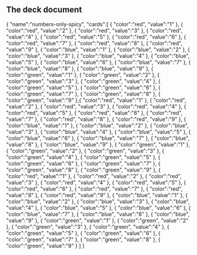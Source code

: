 ## The deck document

{
   "name":"numbers-only-spicy",
   "cards":[
      {
         "color":"red",
         "value":"1"
      },
      {
         "color":"red",
         "value":"2"
      },
      {
         "color":"red",
         "value":"3"
      },
      {
         "color":"red",
         "value":"4"
      },
      {
         "color":"red",
         "value":"5"
      },
      {
         "color":"red",
         "value":"6"
      },
      {
         "color":"red",
         "value":"7"
      },
      {
         "color":"red",
         "value":"8"
      },
      {
         "color":"red",
         "value":"9"
      },
      {
         "color":"blue",
         "value":"1"
      },
      {
         "color":"blue",
         "value":"2"
      },
      {
         "color":"blue",
         "value":"3"
      },
      {
         "color":"blue",
         "value":"4"
      },
      {
         "color":"blue",
         "value":"5"
      },
      {
         "color":"blue",
         "value":"6"
      },
      {
         "color":"blue",
         "value":"7"
      },
      {
         "color":"blue",
         "value":"8"
      },
      {
         "color":"blue",
         "value":"9"
      },
      {
         "color":"green",
         "value":"1"
      },
      {
         "color":"green",
         "value":"2"
      },
      {
         "color":"green",
         "value":"3"
      },
      {
         "color":"green",
         "value":"4"
      },
      {
         "color":"green",
         "value":"5"
      },
      {
         "color":"green",
         "value":"6"
      },
      {
         "color":"green",
         "value":"7"
      },
      {
         "color":"green",
         "value":"8"
      },
      {
         "color":"green",
         "value":"9"
      },{
         "color":"red",
         "value":"1"
      },
      {
         "color":"red",
         "value":"2"
      },
      {
         "color":"red",
         "value":"3"
      },
      {
         "color":"red",
         "value":"4"
      },
      {
         "color":"red",
         "value":"5"
      },
      {
         "color":"red",
         "value":"6"
      },
      {
         "color":"red",
         "value":"7"
      },
      {
         "color":"red",
         "value":"8"
      },
      {
         "color":"red",
         "value":"9"
      },
      {
         "color":"blue",
         "value":"1"
      },
      {
         "color":"blue",
         "value":"2"
      },
      {
         "color":"blue",
         "value":"3"
      },
      {
         "color":"blue",
         "value":"4"
      },
      {
         "color":"blue",
         "value":"5"
      },
      {
         "color":"blue",
         "value":"6"
      },
      {
         "color":"blue",
         "value":"7"
      },
      {
         "color":"blue",
         "value":"8"
      },
      {
         "color":"blue",
         "value":"9"
      },
      {
         "color":"green",
         "value":"1"
      },
      {
         "color":"green",
         "value":"2"
      },
      {
         "color":"green",
         "value":"3"
      },
      {
         "color":"green",
         "value":"4"
      },
      {
         "color":"green",
         "value":"5"
      },
      {
         "color":"green",
         "value":"6"
      },
      {
         "color":"green",
         "value":"7"
      },
      {
         "color":"green",
         "value":"8"
      },
      {
         "color":"green",
         "value":"9"
      },
      {
         "color":"red",
         "value":"1"
      },
      {
         "color":"red",
         "value":"2"
      },
      {
         "color":"red",
         "value":"3"
      },
      {
         "color":"red",
         "value":"4"
      },
      {
         "color":"red",
         "value":"5"
      },
      {
         "color":"red",
         "value":"6"
      },
      {
         "color":"red",
         "value":"7"
      },
      {
         "color":"red",
         "value":"8"
      },
      {
         "color":"red",
         "value":"9"
      },
      {
         "color":"blue",
         "value":"1"
      },
      {
         "color":"blue",
         "value":"2"
      },
      {
         "color":"blue",
         "value":"3"
      },
      {
         "color":"blue",
         "value":"4"
      },
      {
         "color":"blue",
         "value":"5"
      },
      {
         "color":"blue",
         "value":"6"
      },
      {
         "color":"blue",
         "value":"7"
      },
      {
         "color":"blue",
         "value":"8"
      },
      {
         "color":"blue",
         "value":"9"
      },
      {
         "color":"green",
         "value":"1"
      },
      {
         "color":"green",
         "value":"2"
      },
      {
         "color":"green",
         "value":"3"
      },
      {
         "color":"green",
         "value":"4"
      },
      {
         "color":"green",
         "value":"5"
      },
      {
         "color":"green",
         "value":"6"
      },
      {
         "color":"green",
         "value":"7"
      },
      {
         "color":"green",
         "value":"8"
      },
      {
         "color":"green",
         "value":"9"
      }
   ]
}